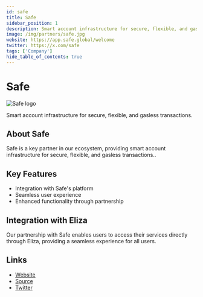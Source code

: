 ```yaml
---
id: safe
title: Safe
sidebar_position: 1
description: Smart account infrastructure for secure, flexible, and gasless transactions.
image: /img/partners/safe.jpg
website: https://app.safe.global/welcome
twitter: https://x.com/safe
tags: ['Company']
hide_table_of_contents: true
---
```


# Safe

<div className="partner-logo">
  <img src="/img/partners/safe.jpg" alt="Safe logo" />
</div>

Smart account infrastructure for secure, flexible, and gasless transactions.

## About Safe

Safe is a key partner in our ecosystem, providing smart account infrastructure for secure, flexible, and gasless transactions..

## Key Features

- Integration with Safe's platform
- Seamless user experience
- Enhanced functionality through partnership

## Integration with Eliza

Our partnership with Safe enables users to access their services directly through Eliza, providing a seamless experience for all users.

## Links

- [Website](https://app.safe.global/welcome)
- [Source](https://app.safe.global/)
- [Twitter](https://x.com/safe)
